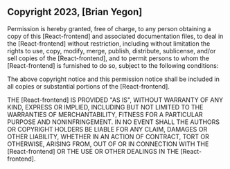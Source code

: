 ## Copyright 2023, [Brian Yegon]

Permission is hereby granted, free of charge, to any person obtaining a copy of this [React-frontend] and associated documentation files, to deal in the [React-frontend] without restriction, including without limitation the rights to use, copy, modify, merge, publish, distribute, sublicense, and/or sell copies of the [React-frontend], and to permit persons to whom the [React-frontend] is furnished to do so, subject to the following conditions:

The above copyright notice and this permission notice shall be included in all copies or substantial portions of the [React-frontend].

THE [React-frontend] IS PROVIDED "AS IS", WITHOUT WARRANTY OF ANY KIND, EXPRESS OR IMPLIED, INCLUDING BUT NOT LIMITED TO THE WARRANTIES OF MERCHANTABILITY, FITNESS FOR A PARTICULAR PURPOSE AND NONINFRINGEMENT. IN NO EVENT SHALL THE AUTHORS OR COPYRIGHT HOLDERS BE LIABLE FOR ANY CLAIM, DAMAGES OR OTHER LIABILITY, WHETHER IN AN ACTION OF CONTRACT, TORT OR OTHERWISE, ARISING FROM, OUT OF OR IN CONNECTION WITH THE [React-frontend] OR THE USE OR OTHER DEALINGS IN THE [React-frontend].
